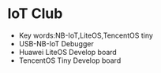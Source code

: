 # IoT Club
- Key words:NB-IoT,LiteOS,TencentOS tiny
- USB-NB-IoT Debugger
- Huawei LiteOS Develop board
- TencentOS Tiny Develop board
